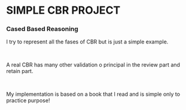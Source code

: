 <h1>SIMPLE CBR PROJECT</h1>

<h3><strong>Cased Based Reasoning</strong></h3>


<p>I try to represent all the fases of CBR but is just a simple example.</p><br>
<p>A real CBR has many other validation o principal in the review part and retain part.</p><br>
<p>My implementation is based on a book that I read  and is simple only to practice purpose!</p>
